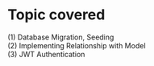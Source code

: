 # Topic covered

(1) Database Migration, Seeding </br>
(2) Implementing Relationship with Model </br>
(3) JWT Authentication </br>


